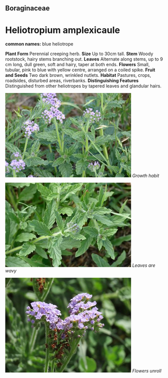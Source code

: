 ## Boraginaceae
# Heliotropium amplexicaule
**common names:** blue heliotrope

**Plant Form** Perennial creeping herb. **Size** Up to 30cm tall. **Stem** Woody rootstock, hairy stems branching out. **Leaves** Alternate along stems, up to 9 cm long, dull green, soft and hairy, taper at both ends. **Flowers** Small, tubular, pink to blue with yellow centre, arranged on a coiled spike. **Fruit and Seeds** Two dark brown, wrinkled nutlets. **Habitat** Pastures, crops, roadsides, disturbed areas, riverbanks. **Distinguishing Features** Distinguished from other heliotropes by tapered leaves and glandular hairs.


![Growth habit](74352_P7070266.jpg)
 *Growth habit* 

![Leaves are wavy](74379_P7070285.jpg)
 *Leaves are wavy* 

![Flowers unroll](44_IMG_6699.jpg)
 *Flowers unroll* 

